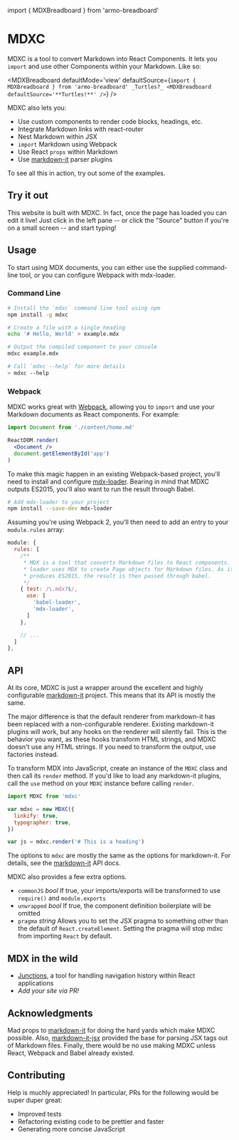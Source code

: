 import { MDXBreadboard } from 'armo-breadboard'

MDXC
====

MDXC is a tool to convert Markdown into React Components. It lets you `import` and use other Components within your Markdown. Like so:

<MDXBreadboard defaultMode='view' defaultSource={`
import { MDXBreadboard } from 'armo-breadboard'
_Turtles?_
<MDXBreadboard defaultSource='**Turtles!**' />
`} />


MDXC also lets you:

- Use custom components to render code blocks, headings, etc.
- Integrate Markdown links with react-router
- Nest Markdown within JSX
- `import` Markdown using Webpack
- Use React `props` within Markdown
- Use [markdown-it](https://github.com/markdown-it/markdown-it) parser plugins

To see all this in action, try out some of the examples.




Try it out
----------

This website is built with MDXC. In fact, once the page has loaded you can edit it live! Just click in the left pane -- or click the "Source" button if you're on a small screen -- and start typing!


Usage
-----

To start using MDX documents, you can either use the supplied command-line tool, or you can configure Webpack with mdx-loader.


### Command Line

```bash
# Install the `mdxc` command line tool using npm
npm install -g mdxc

# Create a file with a single heading
echo '# Hello, World' > example.mdx

# Output the compiled component to your console
mdxc example.mdx

# Call `mdxc --help` for more details
> mdxc --help
```





### Webpack

MDXC works great with [Webpack](https://webpack.js.org/), allowing you to `import` and use your Markdown documents as React components. For example:

```jsx
import Document from './content/home.md'

ReactDOM.render(
  <Document />
  document.getElementById('app')
)
```


To make this magic happen in an existing Webpack-based project, you'll need to install and configure [mdx-loader](http://github.com/jamesknelson/mdx-loader). Bearing in mind that MDXC outputs ES2015, you'll also want to run the result through Babel.



```bash
# Add mdx-loader to your project
npm install --save-dev mdx-loader
```

Assuming you're using Webpack 2, you'll then need to add an entry to your `module.rules` array:

```js
module: {
  rules: [
    /**
     * MDX is a tool that converts Markdown files to React components. This 
     * loader uses MDX to create Page objects for Markdown files. As it
     * produces ES2015, the result is then passed through babel.
     */
    { test: /\.mdx?$/,
      use: [
        'babel-loader',
        'mdx-loader',
      ]
    },

    // ...
  ]
},
```







API
---

At its core, MDXC is just a wrapper around the excellent and highly configurable [markdown-it](https://github.com/markdown-it/markdown-it) project. This means that its API is mostly the same.

The major difference is that the default renderer from markdown-it has been replaced with a non-configurable renderer. Existing markdown-it plugins will work, but any hooks on the renderer will silently fail. This is the behavior you want, as these hooks transform HTML strings, and MDXC doesn't use any HTML strings. If you need to transform the output, use factories instead.

To transform MDX into JavaScript, create an instance of the `MDXC` class and then call its `render` method. If you'd like to load any markdown-it plugins, call the `use` method on your `MDXC` instance before calling `render`.






```js
import MDXC from 'mdxc'

var mdxc = new MDXC({
  linkify: true,
  typographer: true,
})

var js = mdxc.render('# This is a heading')
```



The options to `mdxc` are mostly the same as the options for markdown-it. For details, see the [markdown-it](https://markdown-it.github.io/markdown-it/) API docs.

MDXC also provides a few extra options.

- `commonJS` *bool* If true, your imports/exports will be transformed to use `require()` and `module.exports`
- `unwrapped` *bool* If true, the component definition boilerplate will be omitted
- `pragma` *string* Allows you to set the JSX pragma to something other than the default of `React.createElement`. Setting the pragma will stop mdxc from importing `React` by default.



MDX in the wild
---------------

- [Junctions](https://junctions.js.org), a tool for handling navigation history within React applications
- *Add your site via PR!*


Acknowledgments
---------------

Mad props to [markdown-it](https://github.com/markdown-it/markdown-it) for doing the hard yards which make MDXC possible. Also, [markdown-it-jsx](https://github.com/osnr/markdown-it-jsx) provided the base for parsing JSX tags out of Markdown files. Finally, there would be no use making MDXC unless React, Webpack and Babel already existed.


Contributing
------------

Help is muchly appreciated! In particular, PRs for the following would be super duper great:

- Improved tests
- Refactoring existing code to be prettier and faster
- Generating more concise JavaScript